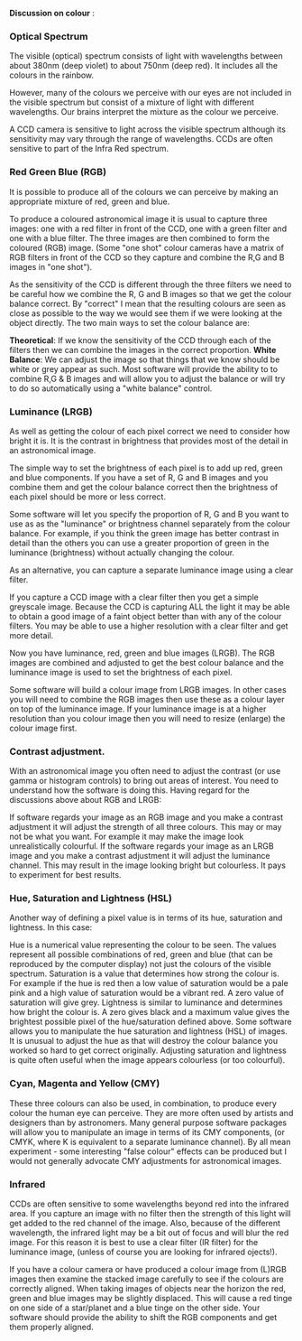 __Discussion on colour__ : 

### Optical Spectrum

The visible (optical) spectrum consists of light with wavelengths between about 380nm (deep violet) to about 750nm (deep red). It includes all the colours in the rainbow.

However, many of the colours we perceive with our eyes are not included in the visible spectrum but consist of a mixture of light with different wavelengths. Our brains interpret the mixture as the colour we perceive.

A CCD camera is sensitive to light across the visible spectrum although its sensitivity may vary through the range of wavelengths. CCDs are often sensitive to part of the Infra Red spectrum.

### Red Green Blue (RGB)

It is possible to produce all of the colours we can perceive by making an appropriate mixture of red, green and blue.

To produce a coloured astronomical image it is usual to capture three images: one with a red filter in front of the CCD, one with a green filter and one with a blue filter. The three images are then combined to form the coloured (RGB) image. (Some "one shot" colour cameras have a matrix of RGB filters in front of the CCD so they capture and combine the R,G and B images in "one shot").

As the sensitivity of the CCD is different through the three filters we need to be careful how we combine the R, G and B images so that we get the colour balance correct. By "correct" I mean that the resulting colours are seen as close as possible to the way we would see them if we were looking at the object directly. The two main ways to set the colour balance are:

**Theoretical**: If we know the sensitivity of the CCD through each of the filters then we can combine the images in the correct proportion.
**White Balance**: We can adjust the image so that things that we know should be white or grey appear as such.
Most software will provide the ability to to combine R,G & B images and will allow you to adjust the balance or will try to do so automatically using a "white balance" control.

### Luminance (LRGB)

As well as getting the colour of each pixel correct we need to consider how bright it is. It is the contrast in brightness that provides most of the detail in an astronomical image.

The simple way to set the brightness of each pixel is to add up red, green and blue components. If you have a set of R, G and B images and you combine them and get the colour balance correct then the brightness of each pixel should be more or less correct.

Some software will let you specify the proportion of R, G and B you want to use as as the "luminance" or brightness channel separately from the colour balance. For example, if you think the green image has better contrast in detail than the others you can use a greater proportion of green in the luminance (brightness) without actually changing the colour.

As an alternative, you can capture a separate luminance image using a clear filter.

If you capture a CCD image with a clear filter then you get a simple greyscale image. Because the CCD is capturing ALL the light it may be able to obtain a good image of a faint object better than with any of the colour filters. You may be able to use a higher resolution with a clear filter and get more detail.

Now you have luminance, red, green and blue images (LRGB). The RGB images are combined and adjusted to get the best colour balance and the luminance image is used to set the brightness of each pixel.

Some software will build a colour image from LRGB images. In other cases you will need to combine the RGB images then use these as a colour layer on top of the luminance image. If your luminance image is at a higher resolution than you colour image then you will need to resize (enlarge) the colour image first.

### Contrast adjustment.

With an astronomical image you often need to adjust the contrast (or use gamma or histogram controls) to bring out areas of interest. You need to understand how the software is doing this. Having regard for the discussions above about RGB and LRGB:

If software regards your image as an RGB image and you make a contrast adjustment it will adjust the strength of all three colours. This may or may not be what you want. For example it may make the image look unrealistically colourful.
If the software regards your image as an LRGB image and you make a contrast adjustment it will adjust the luminance channel. This may result in the image looking bright but colourless. It pays to experiment for best results.

### Hue, Saturation and Lightness (HSL)

Another way of defining a pixel value is in terms of its hue, saturation and lightness. In this case:

Hue is a numerical value representing the colour to be seen. The values represent all possible combinations of red, green and blue (that can be reproduced by the computer display) not just the colours of the visible spectrum.
Saturation is a value that determines how strong the colour is. For example if the hue is red then a low value of saturation would be a pale pink and a high value of saturation would be a vibrant red. A zero value of saturation will give grey.
Lightness is similar to luminance and determines how bright the colour is. A zero gives black and a maximum value gives the brightest possible pixel of the hue/saturation defined above.
Some software allows you to manipulate the hue saturation and lightness (HSL) of images. It is unusual to adjust the hue as that will destroy the colour balance you worked so hard to get correct originally. Adjusting saturation and lightness is quite often useful when the image appears colourless (or too colourful).

### Cyan, Magenta and Yellow (CMY)

These three colours can also be used, in combination, to produce every colour the human eye can perceive. They are more often used by artists and designers than by astronomers. Many general purpose software packages will allow you to manipulate an image in terms of its CMY components, (or CMYK, where K is equivalent to a separate luminance channel). By all mean experiment - some interesting "false colour" effects can be produced but I would not generally advocate CMY adjustments for astronomical images.

### Infrared

CCDs are often sensitive to some wavelengths beyond red into the infrared area. If you capture an image with no filter then the strength of this light will get added to the red channel of the image. Also, because of the different wavelength, the infrared light may be a bit out of focus and will blur the red image. For this reason it is best to use a clear filter (IR filter) for the luminance image, (unless of course you are looking for infrared ojects!).

If you have a colour camera or have produced a colour image from (L)RGB images then examine the stacked image carefully to see if the colours are correctly aligned. When taking images of objects near the horizon the red, green and blue images may be slightly displaced. This will cause a red tinge on one side of a star/planet and a blue tinge on the other side. Your software should provide the ability to shift the RGB components and get them properly aligned.
